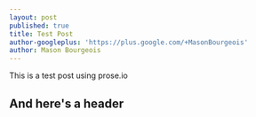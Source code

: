 ```yaml
---
layout: post
published: true
title: Test Post
author-googleplus: 'https://plus.google.com/+MasonBourgeois'
author: Mason Bourgeois
---
```

This is a test post using prose.io

## And here's a header
